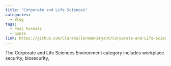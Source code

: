 ```yaml
---
title: "Corporate and Life Sciences"
categories:
  - Blog
tags:
  - Post Formats
  - quote
link: https://github.com/ClaraKellermannBryant/Corporate-and-Life-Sciences-Environment
---
```


The Corporate and Life Sciences Environment category includes workplace security, biosecurity, 
